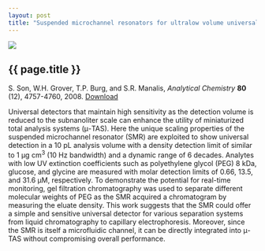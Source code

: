 ```yaml
---
layout: post
title: "Suspended microchannel resonators for ultralow volume universal detection"
---
```


[![](http://wgrover.com/images/smr_hplc.jpg)](pdfs/smr_hplc.pdf)

{{ page.title }}
----------------

S. Son, W.H. Grover, T.P. Burg, and S.R. Manalis, *Analytical Chemistry* **80** (12), 4757-4760, 2008. [Download](pdfs/smr_hplc.pdf)

Universal detectors that maintain high sensitivity as the detection volume is reduced to the subnanoliter scale can enhance the utility of miniaturized total analysis systems (&#956;-TAS). Here the unique scaling properties of the suspended microchannel resonator (SMR) are exploited to show universal detection in a 10 pL analysis volume with a density detection limit of similar to 1 &#956;g cm<sup>3</sup> (10 Hz bandwidth) and a dynamic range of 6 decades. Analytes with low UV extinction coefficients such as polyethylene glycol (PEG) 8 kDa, glucose, and glycine are measured with molar detection limits of 0.66, 13.5, and 31.6 &#956;M, respectively. To demonstrate the potential for real-time monitoring, gel filtration chromatography was used to separate different molecular weights of PEG as the SMR acquired a chromatogram by measuring the eluate density. This work suggests that the SMR could offer a simple and sensitive universal detector for various separation systems from liquid chromatography to capillary electrophoresis. Moreover, since the SMR is itself a microfluidic channel, it can be directly integrated into &#956;-TAS without compromising overall performance.
